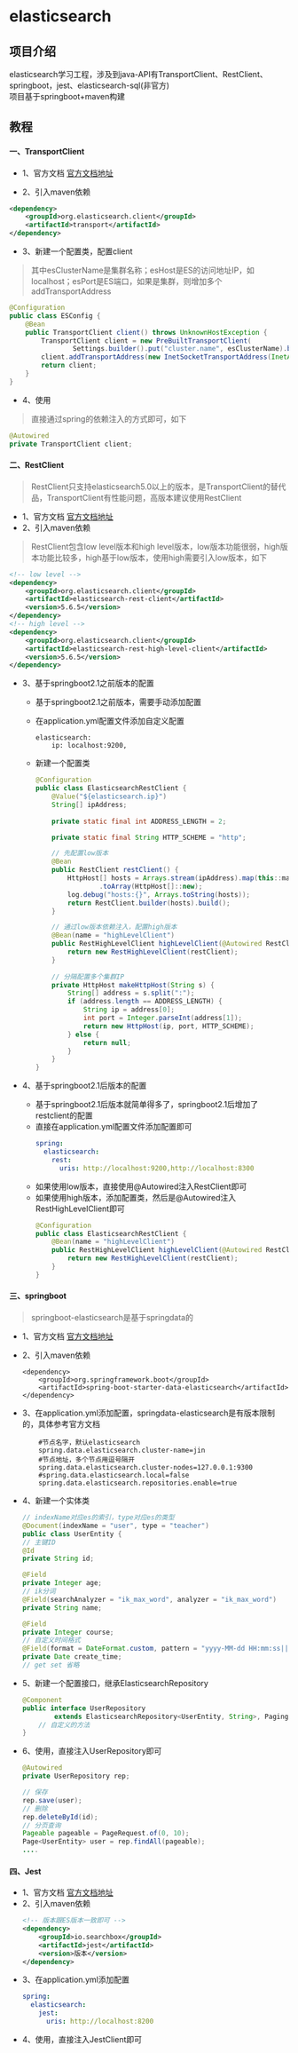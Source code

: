 # elasticsearch

## 项目介绍
elasticsearch学习工程，涉及到java-API有TransportClient、RestClient、springboot，jest、elasticsearch-sql(非官方)			
项目基于springboot+maven构建

## 教程

#### 一、TransportClient
- 1、官方文档
[官方文档地址](https://www.elastic.co/guide/en/elasticsearch/client/java-api/current/transport-client.html)

- 2、引入maven依赖
```xml
<dependency>
	<groupId>org.elasticsearch.client</groupId>
	<artifactId>transport</artifactId>
</dependency>
```
- 3、新建一个配置类，配置client		
> 其中esClusterName是集群名称；esHost是ES的访问地址IP，如localhost；esPort是ES端口，如果是集群，则增加多个addTransportAddress

```java
@Configuration
public class ESConfig {
	@Bean
	public TransportClient client() throws UnknownHostException {
		TransportClient client = new PreBuiltTransportClient(
				Settings.builder().put("cluster.name", esClusterName).build());
		client.addTransportAddress(new InetSocketTransportAddress(InetAddress.getByName(esHost), esPort));
		return client;
	}
}
```

- 4、使用
> 直接通过spring的依赖注入的方式即可，如下
```java
@Autowired
private TransportClient client;
```

#### 二、RestClient
> RestClient只支持elasticsearch5.0以上的版本，是TransportClient的替代品，TransportClient有性能问题，高版本建议使用RestClient
- 1、官方文档
[官方文档地址](https://www.elastic.co/guide/en/elasticsearch/client/java-rest/current/index.html)
- 2、引入maven依赖
> RestClient包含low level版本和high level版本，low版本功能很弱，high版本功能比较多，high基于low版本，使用high需要引入low版本，如下
```xml
<!-- low level -->
<dependency>
	<groupId>org.elasticsearch.client</groupId>
	<artifactId>elasticsearch-rest-client</artifactId>
	<version>5.6.5</version>
</dependency>
<!-- high level -->
<dependency>
	<groupId>org.elasticsearch.client</groupId>
	<artifactId>elasticsearch-rest-high-level-client</artifactId>
	<version>5.6.5</version>
</dependency>
```
- 3、基于springboot2.1之前版本的配置
	- 基于springboot2.1之前版本，需要手动添加配置

	- 在application.yml配置文件添加自定义配置
		```
		elasticsearch:
			ip: localhost:9200,
		```
	- 新建一个配置类
		```java
		@Configuration
		public class ElasticsearchRestClient {
			@Value("${elasticsearch.ip}")
			String[] ipAddress;
			
			private static final int ADDRESS_LENGTH = 2;

			private static final String HTTP_SCHEME = "http";

			// 先配置low版本
			@Bean
			public RestClient restClient() {
				HttpHost[] hosts = Arrays.stream(ipAddress).map(this::makeHttpHost).filter(Objects::nonNull)
						.toArray(HttpHost[]::new);
				log.debug("hosts:{}", Arrays.toString(hosts));
				return RestClient.builder(hosts).build();
			}

			// 通过low版本依赖注入，配置high版本
			@Bean(name = "highLevelClient")
			public RestHighLevelClient highLevelClient(@Autowired RestClient restClient) {
				return new RestHighLevelClient(restClient);
			}
			
			// 分隔配置多个集群IP
			private HttpHost makeHttpHost(String s) {
				String[] address = s.split(":");
				if (address.length == ADDRESS_LENGTH) {
					String ip = address[0];
					int port = Integer.parseInt(address[1]);
					return new HttpHost(ip, port, HTTP_SCHEME);
				} else {
					return null;
				}
			}
		}
		```

- 4、基于springboot2.1后版本的配置
	- 基于springboot2.1后版本就简单得多了，springboot2.1后增加了restclient的配置
	- 直接在application.yml配置文件添加配置即可
		```yml
		spring:
		  elasticsearch:
			rest:
			  uris: http://localhost:9200,http://localhost:8300
		```
	- 如果使用low版本，直接使用@Autowired注入RestClient即可
	- 如果使用high版本，添加配置类，然后是@Autowired注入RestHighLevelClient即可
		```java
		@Configuration
		public class ElasticsearchRestClient {
			@Bean(name = "highLevelClient")
			public RestHighLevelClient highLevelClient(@Autowired RestClient restClient) {
				return new RestHighLevelClient(restClient);
			}
		}
		```
		
#### 三、springboot
> springboot-elasticsearch是基于springdata的
- 1、官方文档
[官方文档地址](https://docs.spring.io/spring-data/elasticsearch/docs/3.1.0.RELEASE/reference/html)
- 2、引入maven依赖
	```
	<dependency>
		<groupId>org.springframework.boot</groupId>
		<artifactId>spring-boot-starter-data-elasticsearch</artifactId>
	</dependency>
	```
- 3、在application.yml添加配置，springdata-elasticsearch是有版本限制的，具体参考官方文档
	```
		#节点名字，默认elasticsearch
		spring.data.elasticsearch.cluster-name=jin
		#节点地址，多个节点用逗号隔开
		spring.data.elasticsearch.cluster-nodes=127.0.0.1:9300
		#spring.data.elasticsearch.local=false
		spring.data.elasticsearch.repositories.enable=true
	```
- 4、新建一个实体类
	```java
	// indexName对应es的索引，type对应es的类型
	@Document(indexName = "user", type = "teacher")
	public class UserEntity {
	// 主键ID
	@Id
	private String id;

	@Field
	private Integer age;
	// ik分词
	@Field(searchAnalyzer = "ik_max_word", analyzer = "ik_max_word")
	private String name;

	@Field
	private Integer course;
	// 自定义时间格式
	@Field(format = DateFormat.custom, pattern = "yyyy-MM-dd HH:mm:ss||yyyy-MM-dd||epoch_millis")
	private Date create_time;
	// get set 省略
	```
- 5、新建一个配置接口，继承ElasticsearchRepository
	```java
	@Component
	public interface UserRepository
			extends ElasticsearchRepository<UserEntity, String>, PagingAndSortingRepository<UserEntity, String> {
		// 自定义的方法
	}
	```
	
- 6、使用，直接注入UserRepository即可
	```java
	@Autowired
	private UserRepository rep;

	// 保存
	rep.save(user);
	// 删除
	rep.deleteById(id);
	// 分页查询
	Pageable pageable = PageRequest.of(0, 10);
	Page<UserEntity> user = rep.findAll(pageable);
	....
	```
	
#### 四、Jest
- 1、官方文档
[官方文档地址](https://github.com/searchbox-io/Jest)
- 2、引入maven依赖
	```xml
	<!-- 版本跟ES版本一致即可 -->
	<dependency>
		<groupId>io.searchbox</groupId>
		<artifactId>jest</artifactId>
		<version>版本</version>
	</dependency>
	```
- 3、在application.yml添加配置
	```yml
	spring:
	  elasticsearch:
		jest:
		  uris: http://localhost:8200
	```
- 4、使用，直接注入JestClient即可